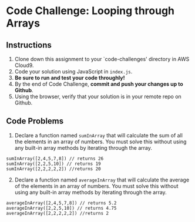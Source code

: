 # Code Challenge: Looping through Arrays

## Instructions

1. Clone down this assignment to your `code-challenges' directory in AWS Cloud9.  
2. Code your solution using JavaScript in `index.js`. 
3. **Be sure to run and test your code throughly!**
4. By the end of Code Challenge, **commit and push your changes up to Github**.
5. Using the browser, verify that your solution is in your remote repo on Github.

## Code Problems

1. Declare a function named `sumInArray` that will calculate the sum of all the elements in an array of numbers. You must solve this without using any built-in array methods by iterating through the array.  
```
sumInArray([2,4,5,7,8]) // returns 26
sumInArray([2,2,5,10]) // returns 19
sumInArray([2,2,2,2,2]) //returns 20
```

2. Declare a function named `averageInArray` that will calculate the  average of the elements in an array of numbers. You must solve this without using any built-in array methods by iterating through the array.  
```
averageInArray([2,4,5,7,8]) // returns 5.2
averageInArray([2,2,5,10]) // returns 4.75
averageInArray([2,2,2,2,2]) //returns 2
```
